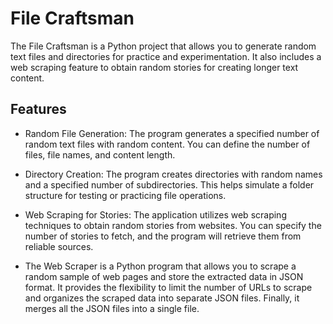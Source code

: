 # File Craftsman
The File Craftsman is a Python project that allows you to generate random text files and directories for practice and experimentation. It also includes a web scraping feature to obtain random stories for creating longer text content.

## Features
- Random File Generation: The program generates a specified number of random text files with random content. You can define the number of files, file names, and content length.

- Directory Creation: The program creates directories with random names and a specified number of subdirectories. This helps simulate a folder structure for testing or practicing file operations.

- Web Scraping for Stories: The application utilizes web scraping techniques to obtain random stories from websites. You can specify the number of stories to fetch, and the program will retrieve them from reliable sources.

- The Web Scraper is a Python program that allows you to scrape a random sample of web pages and store the extracted data in JSON format. It provides the flexibility to limit the number of URLs to scrape and organizes the scraped data into separate JSON files. Finally, it merges all the JSON files into a single file.